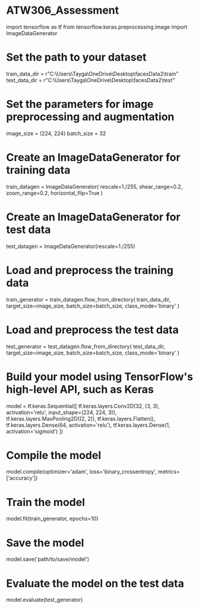 # ATW306_Assessment
import tensorflow as tf
from tensorflow.keras.preprocessing.image import ImageDataGenerator

# Set the path to your dataset
train_data_dir = r"C:\Users\Tayga\OneDrive\Desktop\facesData2\train"
test_data_dir = r"C:\Users\Tayga\OneDrive\Desktop\facesData2\test"

# Set the parameters for image preprocessing and augmentation
image_size = (224, 224)
batch_size = 32

# Create an ImageDataGenerator for training data
train_datagen = ImageDataGenerator(
    rescale=1./255,
    shear_range=0.2,
    zoom_range=0.2,
    horizontal_flip=True
)

# Create an ImageDataGenerator for test data
test_datagen = ImageDataGenerator(rescale=1./255)

# Load and preprocess the training data
train_generator = train_datagen.flow_from_directory(
    train_data_dir,
    target_size=image_size,
    batch_size=batch_size,
    class_mode='binary'
)

# Load and preprocess the test data
test_generator = test_datagen.flow_from_directory(
    test_data_dir,
    target_size=image_size,
    batch_size=batch_size,
    class_mode='binary'
)

# Build your model using TensorFlow's high-level API, such as Keras
model = tf.keras.Sequential([
    tf.keras.layers.Conv2D(32, (3, 3), activation='relu', input_shape=(224, 224, 3)),
    tf.keras.layers.MaxPooling2D((2, 2)),
    tf.keras.layers.Flatten(),
    tf.keras.layers.Dense(64, activation='relu'),
    tf.keras.layers.Dense(1, activation='sigmoid')
])

# Compile the model
model.compile(optimizer='adam',
              loss='binary_crossentropy',
              metrics=['accuracy'])

# Train the model
model.fit(train_generator, epochs=10)

# Save the model
model.save('path/to/save/model')

# Evaluate the model on the test data
model.evaluate(test_generator)
